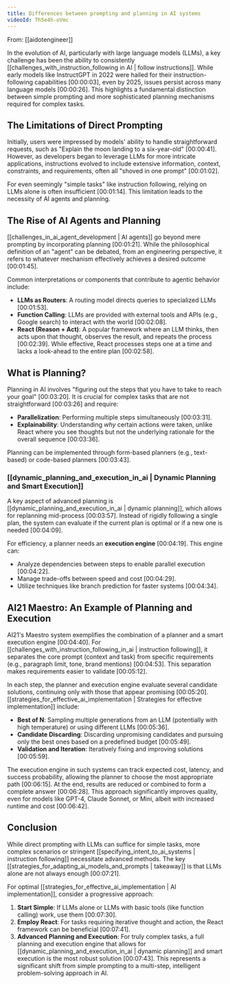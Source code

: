 ```yaml
---
title: Differences between prompting and planning in AI systems
videoId: Th5e4h-oVmc
---
```


From: [[aidotengineer]] <br/> 

In the evolution of AI, particularly with large language models (LLMs), a key challenge has been the ability to consistently [[challenges_with_instruction_following in AI | follow instructions]]. While early models like InstructGPT in 2022 were hailed for their instruction-following capabilities <a class="yt-timestamp" data-t="00:00:03">[00:00:03]</a>, even by 2025, issues persist across many language models <a class="yt-timestamp" data-t="00:00:26">[00:00:26]</a>. This highlights a fundamental distinction between simple prompting and more sophisticated planning mechanisms required for complex tasks.

## The Limitations of Direct Prompting

Initially, users were impressed by models' ability to handle straightforward requests, such as "Explain the moon landing to a six-year-old" <a class="yt-timestamp" data-t="00:00:41">[00:00:41]</a>. However, as developers began to leverage LLMs for more intricate applications, instructions evolved to include extensive information, context, constraints, and requirements, often all "shoved in one prompt" <a class="yt-timestamp" data-t="00:01:02">[00:01:02]</a>.

For even seemingly "simple tasks" like instruction following, relying on LLMs alone is often insufficient <a class="yt-timestamp" data-t="00:01:14">[00:01:14]</a>. This limitation leads to the necessity of AI agents and planning.

## The Rise of AI Agents and Planning

[[challenges_in_ai_agent_development | AI agents]] go beyond mere prompting by incorporating planning <a class="yt-timestamp" data-t="00:01:21">[00:01:21]</a>. While the philosophical definition of an "agent" can be debated, from an engineering perspective, it refers to whatever mechanism effectively achieves a desired outcome <a class="yt-timestamp" data-t="00:01:45">[00:01:45]</a>.

Common interpretations or components that contribute to agentic behavior include:
*   **LLMs as Routers**: A routing model directs queries to specialized LLMs <a class="yt-timestamp" data-t="00:01:53">[00:01:53]</a>.
*   **Function Calling**: LLMs are provided with external tools and APIs (e.g., Google search) to interact with the world <a class="yt-timestamp" data-t="00:02:08">[00:02:08]</a>.
*   **React (Reason + Act)**: A popular framework where an LLM thinks, then acts upon that thought, observes the result, and repeats the process <a class="yt-timestamp" data-t="00:02:39">[00:02:39]</a>. While effective, React processes steps one at a time and lacks a look-ahead to the entire plan <a class="yt-timestamp" data-t="00:02:58">[00:02:58]</a>.

## What is Planning?

Planning in AI involves "figuring out the steps that you have to take to reach your goal" <a class="yt-timestamp" data-t="00:03:20">[00:03:20]</a>. It is crucial for complex tasks that are not straightforward <a class="yt-timestamp" data-t="00:03:26">[00:03:26]</a> and require:
*   **Parallelization**: Performing multiple steps simultaneously <a class="yt-timestamp" data-t="00:03:31">[00:03:31]</a>.
*   **Explainability**: Understanding *why* certain actions were taken, unlike React where you see thoughts but not the underlying rationale for the overall sequence <a class="yt-timestamp" data-t="00:03:36">[00:03:36]</a>.

Planning can be implemented through form-based planners (e.g., text-based) or code-based planners <a class="yt-timestamp" data-t="00:03:43">[00:03:43]</a>.

### [[dynamic_planning_and_execution_in_ai | Dynamic Planning and Smart Execution]]

A key aspect of advanced planning is [[dynamic_planning_and_execution_in_ai | dynamic planning]], which allows for replanning mid-process <a class="yt-timestamp" data-t="00:03:57">[00:03:57]</a>. Instead of rigidly following a single plan, the system can evaluate if the current plan is optimal or if a new one is needed <a class="yt-timestamp" data-t="00:04:09">[00:04:09]</a>.

For efficiency, a planner needs an **execution engine** <a class="yt-timestamp" data-t="00:04:19">[00:04:19]</a>. This engine can:
*   Analyze dependencies between steps to enable parallel execution <a class="yt-timestamp" data-t="00:04:22">[00:04:22]</a>.
*   Manage trade-offs between speed and cost <a class="yt-timestamp" data-t="00:04:29">[00:04:29]</a>.
*   Utilize techniques like branch prediction for faster systems <a class="yt-timestamp" data-t="00:04:34">[00:04:34]</a>.

## AI21 Maestro: An Example of Planning and Execution

AI21's Maestro system exemplifies the combination of a planner and a smart execution engine <a class="yt-timestamp" data-t="00:04:40">[00:04:40]</a>. For [[challenges_with_instruction_following_in_ai | instruction following]], it separates the core prompt (context and task) from specific requirements (e.g., paragraph limit, tone, brand mentions) <a class="yt-timestamp" data-t="00:04:53">[00:04:53]</a>. This separation makes requirements easier to validate <a class="yt-timestamp" data-t="00:05:12">[00:05:12]</a>.

In each step, the planner and execution engine evaluate several candidate solutions, continuing only with those that appear promising <a class="yt-timestamp" data-t="00:05:20">[00:05:20]</a>. [[strategies_for_effective_ai_implementation | Strategies for effective implementation]] include:
*   **Best of N**: Sampling multiple generations from an LLM (potentially with high temperature) or using different LLMs <a class="yt-timestamp" data-t="00:05:36">[00:05:36]</a>.
*   **Candidate Discarding**: Discarding unpromising candidates and pursuing only the best ones based on a predefined budget <a class="yt-timestamp" data-t="00:05:49">[00:05:49]</a>.
*   **Validation and Iteration**: Iteratively fixing and improving solutions <a class="yt-timestamp" data-t="00:05:59">[00:05:59]</a>.

The execution engine in such systems can track expected cost, latency, and success probability, allowing the planner to choose the most appropriate path <a class="yt-timestamp" data-t="00:06:15">[00:06:15]</a>. At the end, results are reduced or combined to form a complete answer <a class="yt-timestamp" data-t="00:06:28">[00:06:28]</a>. This approach significantly improves quality, even for models like GPT-4, Claude Sonnet, or Mini, albeit with increased runtime and cost <a class="yt-timestamp" data-t="00:06:42">[00:06:42]</a>.

## Conclusion

While direct prompting with LLMs can suffice for simple tasks, more complex scenarios or stringent [[specifying_intent_to_ai_systems | instruction following]] necessitate advanced methods. The key [[strategies_for_adapting_ai_models_and_prompts | takeaway]] is that LLMs alone are not always enough <a class="yt-timestamp" data-t="00:07:21">[00:07:21]</a>.

For optimal [[strategies_for_effective_ai_implementation | AI implementation]], consider a progressive approach:
1.  **Start Simple**: If LLMs alone or LLMs with basic tools (like function calling) work, use them <a class="yt-timestamp" data-t="00:07:30">[00:07:30]</a>.
2.  **Employ React**: For tasks requiring iterative thought and action, the React framework can be beneficial <a class="yt-timestamp" data-t="00:07:41">[00:07:41]</a>.
3.  **Advanced Planning and Execution**: For truly complex tasks, a full planning and execution engine that allows for [[dynamic_planning_and_execution_in_ai | dynamic planning]] and smart execution is the most robust solution <a class="yt-timestamp" data-t="00:07:43">[00:07:43]</a>. This represents a significant shift from simple prompting to a multi-step, intelligent problem-solving approach in AI.